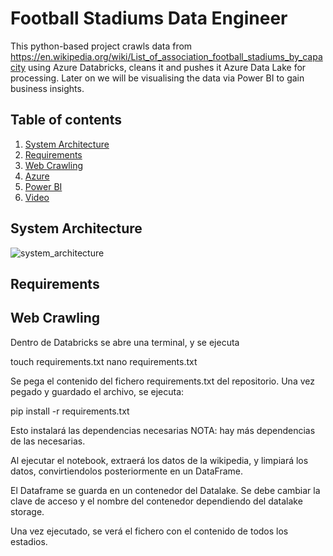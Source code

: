 # Football Stadiums Data Engineer

This python-based project crawls data from https://en.wikipedia.org/wiki/List_of_association_football_stadiums_by_capacity using Azure Databricks, cleans it and pushes it Azure Data Lake for processing. Later on we will be visualising the data via Power BI to gain business insights.

## Table of contents

1. [System Architecture](#system-architecture)
2. [Requirements](#requirements)
3. [Web Crawling](#how-it-works)
4. [Azure](#video)
5. [Power BI](#video)
6. [Video](#video)

## System Architecture
![system_architecture](https://github.com/user-attachments/assets/7afa1916-d20e-4151-9be5-95840d77fa98)

## Requirements

## Web Crawling
Dentro de Databricks se abre una terminal, y se ejecuta 

touch requirements.txt
nano requirements.txt

Se pega el contenido del fichero requirements.txt del repositorio.
Una vez pegado y guardado el archivo, se ejecuta:

pip install -r requirements.txt

Esto instalará las dependencias necesarias
NOTA: hay más dependencias de las necesarias.

Al ejecutar el notebook, extraerá los datos de la wikipedia, y limpiará los datos, convirtiendolos posteriormente en un DataFrame.

El Dataframe se guarda en un contenedor del Datalake. Se debe cambiar la clave de acceso y el nombre del contenedor dependiendo del datalake storage.

Una vez ejecutado, se verá el fichero con el contenido de todos los estadios.




